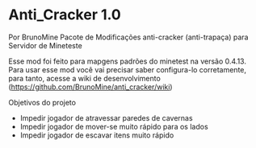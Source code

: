 # Anti_Cracker 1.0
Por BrunoMine
Pacote de Modificações anti-cracker (anti-trapaça) para Servidor de Mineteste

Esse mod foi feito para mapgens padrões do minetest na versão 0.4.13.
Para usar esse mod você vai precisar saber configura-lo corretamente, para tanto, acesse a wiki de desenvolvimento (https://github.com/BrunoMine/anti_cracker/wiki)

Objetivos do projeto
* Impedir jogador de atravessar paredes de cavernas
* Impedir jogador de mover-se muito rápido para os lados
* Impedir jogador de escavar itens muito rápido
